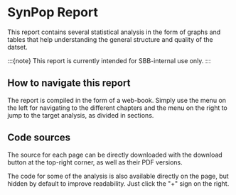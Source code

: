 # SynPop Report

This report contains several statistical analysis in the form of graphs and tables 
that help understanding the general structure and quality of the datset.

:::{note}
This report is currently intended for SBB-internal use only. 
:::

## How to navigate this report

The report is compiled in the form of a web-book. Simply use the menu on the left 
for navigating to the different chapters and the menu on the right to jump to 
the target analysis, as divided in sections.

## Code sources

The source for each page can be directly downloaded with the download button at the 
top-right corner, as well as their PDF versions.

The code for some of the analysis is also available directly on the page, but hidden 
by default to improve readability. Just click the "+" sign on the right.
